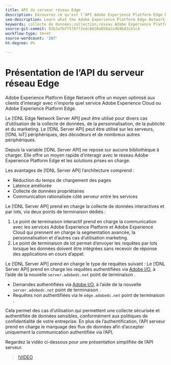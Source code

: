 ```yaml
---
title: API du serveur réseau Edge
description: Découvrez ce qu’est l’API Adobe Experience Platform Edge Network Server et comment l’utiliser.
seo-description: Learn what the Adobe Experience Platform Edge Network Server API is and how you can use it.
keywords: collecte de données;collection;réseau Adobe Experience Platform Edge;api serveur;
source-git-commit: 92b3a7bff576f72edc8628a850a2cdb9b43cb1c4
workflow-type: tm+mt
source-wordcount: '287'
ht-degree: 0%

---
```



# Présentation de l’API du serveur réseau Edge

Adobe Experience Platform Edge Network offre un moyen optimisé aux clients d’interagir avec n’importe quel service Adobe Experience Cloud ou Adobe Experience Platform Edge.

Le [!DNL Edge Network Server API] peut être utilisé pour divers cas d’utilisation de la collecte de données, de la personnalisation, de la publicité et du marketing. Le [!DNL Server API] peut être utilisé sur les serveurs, [!DNL IoT] périphériques, des décodeurs et de nombreux autres périphériques.

Depuis la variable [!DNL Server API] ne repose sur aucune bibliothèque à charger. Elle offre un moyen rapide d’interagir avec le réseau Adobe Experience Platform Edge et les solutions prises en charge.

Les avantages de [!DNL Server API] l’architecture comprend :

* Réduction du temps de chargement des pages
* Latence améliorée
* Collecte de données propriétaires
* Communication rationalisée côté serveur entre les services

Le [!DNL Server API] prend en charge la collecte de données interactives et par lots, via deux points de terminaison dédiés :

1. Le point de terminaison interactif prend en charge la communication avec les services Adobe Experience Platform et Adobe Experience Cloud qui prennent en charge la segmentation avancée, la personnalisation et d’autres cas d’utilisation marketing.
2. Le point de terminaison de lot permet d’envoyer les requêtes par lots lorsque les données doivent être intégrées sans recevoir de réponse des applications en cours d’appel.

Le [!DNL Server API] prend en charge le type de requêtes suivant : Le [!DNL Server API] prend en charge les requêtes authentifiées via [Adobe I/O](https://developer.adobe.com/), à l’aide de la nouvelle `server.adobedc.net` point de terminaison .

* Demandes authentifiées via [Adobe I/O](https://developer.adobe.com/), à l’aide de la nouvelle `server.adobedc.net` point de terminaison .
* Requêtes non authentifiées via le `edge.adobedc.net` point de terminaison .

Cela permet des cas d’utilisation qui permettent une collecte sécurisée et authentifiée de données sensibles, conformément aux politiques de confidentialité de votre entreprise. En plus de l’authentification, l’API serveur prend en charge le marquage des flux de données afin d’accepter uniquement la communication authentifiée via l’API.

Regardez la vidéo ci-dessous pour une présentation simplifiée de l’API serveur.

>[!VIDEO](https://video.tv.adobe.com/v/341448/)